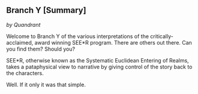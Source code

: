 ## Branch Y [Summary]

_by Quandrant_

Welcome to Branch Y of the various interpretations of the critically-acclaimed, award winning SEE\*R program. There are others out there. Can you find them? Should you?

SEE\*R, otherwise known as the Systematic Euclidean Entering of Realms, takes a pataphysical view to narrative by giving control of the story back to the characters.

Well. If it only it was that simple.
